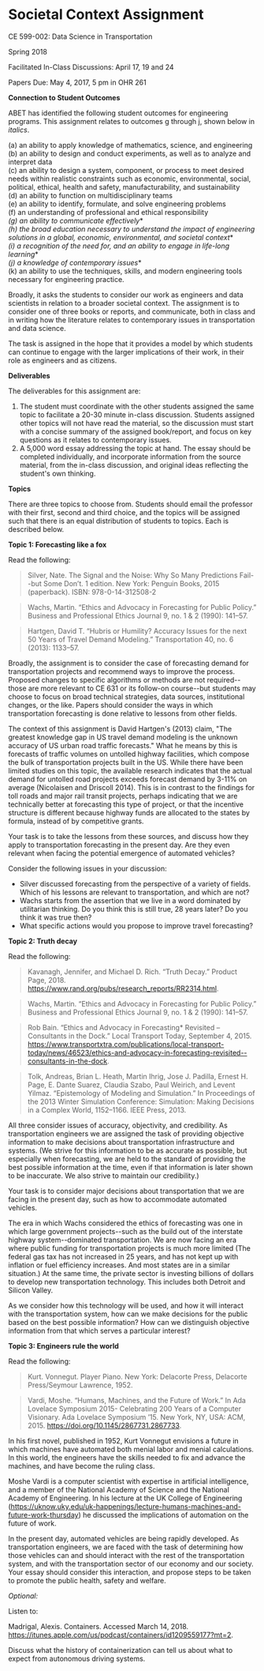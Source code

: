 # Societal Context Assignment

CE 599-002: Data Science in Transportation

Spring 2018

Facilitated In-Class Discussions: April 17, 19 and 24

Papers Due: May 4, 2017, 5 pm in OHR 261

**Connection to Student Outcomes**

ABET has identified the following student outcomes for engineering programs.  This assignment relates to outcomes g through j, shown below in *italics*.  

(a) an ability to apply knowledge of mathematics, science, and engineering  
(b) an ability to design and conduct experiments, as well as to analyze and interpret data  
(c) an ability to design a system, component, or process to meet desired needs within realistic constraints such as economic, environmental, social, political, ethical, health and safety, manufacturability, and sustainability  
(d) an ability to function on multidisciplinary teams  
(e) an ability to identify, formulate, and solve engineering problems  
(f) an understanding of professional and ethical responsibility  
*(g) an ability to communicate effectively**  
*(h) the broad education necessary to understand the impact of engineering solutions in a global, economic, environmental, and societal context**  
*(i) a recognition of the need for, and an ability to engage in life-long learning**  
*(j) a knowledge of contemporary issues**  
(k) an ability to use the techniques, skills, and modern engineering tools necessary for engineering practice.

Broadly, it asks the students to consider our work as engineers and data scientists in relation to a broader societal context.  The assignment is to consider one of three books or reports, and communicate, both in class and in writing how the literature relates to contemporary issues in transportation and data science.  

The task is assigned in the hope that it provides a model by which students can continue to engage with the larger implications of their work, in their role as engineers and as citizens.  

**Deliverables**

The deliverables for this assignment are: 

1. The student must coordinate with the other students assigned the same topic to facilitate a 20-30 minute in-class discussion.  Students assigned other topics will not have read the material, so the discussion must start with a concise summary of the assigned book/report, and focus on key questions as it relates to contemporary issues.   
2. A 5,000 word essay addressing the topic at hand. The essay should be completed individually, and incorporate information from the source material, from the in-class discussion, and original ideas reflecting the student's own thinking.  

**Topics**

There are three topics to choose from.  Students should email the professor with their first, second and third choice, and the topics will be assigned such that there is an equal distribution of students to topics.  Each is described below.  

**Topic 1: Forecasting like a fox**  

Read the following:

> Silver, Nate. The Signal and the Noise: Why So Many Predictions Fail--but Some Don’t. 1 edition. New York: Penguin Books, 2015 (paperback).  ISBN:  978-0-14-312508-2

> Wachs, Martin. “Ethics and Advocacy in Forecasting for Public Policy.” Business and Professional Ethics Journal 9, no. 1 & 2 (1990): 141–57.

> Hartgen, David T. “Hubris or Humility? Accuracy Issues for the next 50 Years of Travel Demand Modeling.” Transportation 40, no. 6 (2013): 1133–57. 

Broadly, the assignment is to consider the case of forecasting demand for transportation projects and recommend ways to improve the process.  Proposed changes to specific algorithms or methods are not required--those are more relevant to CE 631 or its follow-on course--but students may choose to focus on broad technical strategies, data sources, institutional changes, or the like.  Papers should consider the ways in which transportation forecasting is done relative to lessons from other fields.  

The context of this assignment is David Hartgen's (2013) claim, "The greatest knowledge gap in US travel demand modeling is the unknown accuracy of US urban road traffic forecasts."  What he means by this is forecasts of traffic volumes on untolled highway facilities, which compose the bulk of transportation projects built in the US. While there have been limited studies on this topic, the available research indicates that the actual demand for untolled road projects exceeds forecast demand by 3-11% on average (Nicolaisen and Driscoll 2014).  This is in contrast to the findings for toll roads and major rail transit projects, perhaps indicating that we are technically better at forecasting this type of project, or that the incentive structure is different because highway funds are allocated to the states by formula, instead of by competitive grants. 

Your task is to take the lessons from these sources, and discuss how they apply to transportation forecasting in the present day.  Are they even relevant when facing the potential emergence of automated vehicles?  

Consider the following issues in your discussion:

* Silver discussed forecasting from the perspective of a variety of fields.  Which of his lessons are relevant to transportation, and which are not?  
* Wachs starts from the assertion that we live in a word dominated by utilitarian thinking.  Do you think this is still true, 28 years later?  Do you think it was true then?  
* What specific actions would you propose to improve travel forecasting?

**Topic 2: Truth decay**

Read the following: 

> Kavanagh, Jennifer, and Michael D. Rich. “Truth Decay.” Product Page, 2018. https://www.rand.org/pubs/research_reports/RR2314.html.

> Wachs, Martin. “Ethics and Advocacy in Forecasting for Public Policy.” Business and Professional Ethics Journal 9, no. 1 & 2 (1990): 141–57.

> Rob Bain. “Ethics and Advocacy in Forecasting* Revisited – Consultants in the Dock.” Local Transport Today, September 4, 2015. https://www.transportxtra.com/publications/local-transport-today/news/46523/ethics-and-advocacy-in-forecasting-revisited--consultants-in-the-dock.

> Tolk, Andreas, Brian L. Heath, Martin Ihrig, Jose J. Padilla, Ernest H. Page, E. Dante Suarez, Claudia Szabo, Paul Weirich, and Levent Yilmaz. “Epistemology of Modeling and Simulation.” In Proceedings of the 2013 Winter Simulation Conference: Simulation: Making Decisions in a Complex World, 1152–1166. IEEE Press, 2013.

All three consider issues of accuracy, objectivity, and credibility.  As transportation engineers we are assigned the task of providing objective information to make decisions about transportation infrastructure and systems.  (We strive for this information to be as accurate as possible, but especially when forecasting, we are held to the standard of providing the best possible information at the time, even if that information is later shown to be inaccurate.  We also strive to maintain our credibility.)  

Your task is to consider major decisions about transportation that we are facing in the present day, such as how to accommodate automated vehicles.  

The era in which Wachs considered the ethics of forecasting was one in which large government projects--such as the build out of the interstate highway system--dominated transportation.  We are now facing an era where public funding for transportation projects is much more limited (The federal gas tax has not increased in 25 years, and has not kept up with inflation or fuel efficiency increases.  And most states are in a similar situation.)  At the same time, the private sector is investing billions of dollars to develop new transportation technology.  This includes both Detroit and Silicon Valley.  

As we consider how this technology will be used, and how it will interact with the transportation system, how can we make decisions for the public based on the best possible information?  How can we distinguish objective information from that which serves a particular interest?  

**Topic 3: Engineers rule the world**

Read the following: 

>Kurt. Vonnegut. Player Piano. New York: Delacorte Press, Delacorte Press/Seymour Lawrence, 1952.

>Vardi, Moshe. “Humans, Machines, and the Future of Work.” In Ada Lovelace Symposium 2015- Celebrating 200 Years of a Computer Visionary. Ada Lovelace Symposium ’15. New York, NY, USA: ACM, 2015. https://doi.org/10.1145/2867731.2867733.

In his first novel, published in 1952, Kurt Vonnegut envisions a future in which machines have automated both menial labor and menial calculations.  In this world, the engineers have the skills needed to fix and advance the machines, and have become the ruling class.  

Moshe Vardi is a computer scientist with expertise in artificial intelligence, and a member of the National Academy of Science and the National Academy of Engineering.  In his lecture at the UK College of Engineering (https://uknow.uky.edu/uk-happenings/lecture-humans-machines-and-future-work-thursday) he discussed the implications of automation on the future of work.  

In the present day, automated vehicles are being rapidly developed.  As transportation engineers, we are faced with the task of determining how those vehicles can and should interact with the rest of the transportation system, and with the transportation sector of our economy and our society. Your essay should consider this interaction, and propose steps to be taken to promote the public health, safety and welfare.   

*Optional:* 

Listen to: 

Madrigal, Alexis. Containers. Accessed March 14, 2018. https://itunes.apple.com/us/podcast/containers/id1209559177?mt=2.

Discuss what the history of containerization can tell us about what to expect from autonomous driving systems.  

